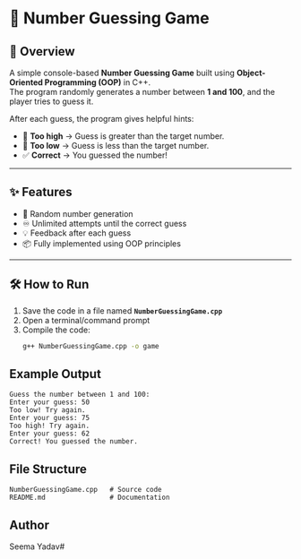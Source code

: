 # 🎯 Number Guessing Game 

## 📌 Overview
A simple console-based **Number Guessing Game** built using **Object-Oriented Programming (OOP)** in C++.  
The program randomly generates a number between **1 and 100**, and the player tries to guess it.  

After each guess, the program gives helpful hints:
- 🔼 **Too high** → Guess is greater than the target number.  
- 🔽 **Too low** → Guess is less than the target number.  
- ✅ **Correct** → You guessed the number!

---

## ✨ Features
- 🎲 Random number generation  
- ♾ Unlimited attempts until the correct guess  
- 💡 Feedback after each guess  
- 📦 Fully implemented using OOP principles  

---

## 🛠 How to Run
1. Save the code in a file named **`NumberGuessingGame.cpp`**
2. Open a terminal/command prompt
3. Compile the code:
   ```bash
   g++ NumberGuessingGame.cpp -o game

## Example Output
```
Guess the number between 1 and 100:
Enter your guess: 50
Too low! Try again.
Enter your guess: 75
Too high! Try again.
Enter your guess: 62
Correct! You guessed the number.
```

## File Structure
```
NumberGuessingGame.cpp   # Source code
README.md                # Documentation
```

## Author
Seema Yadav#
